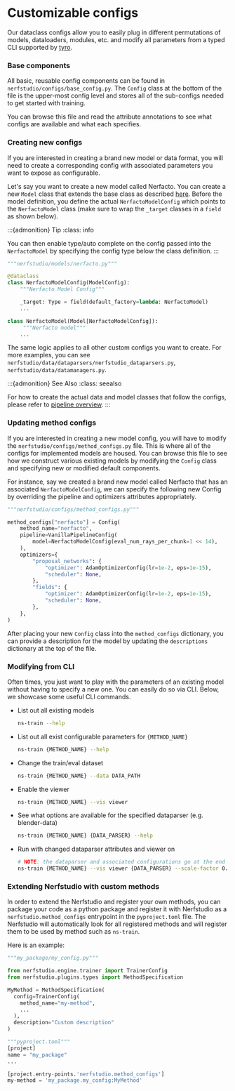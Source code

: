 # Customizable configs

Our dataclass configs allow you to easily plug in different permutations of models, dataloaders, modules, etc.
and modify all parameters from a typed CLI supported by [tyro](https://pypi.org/project/tyro/).

### Base components

All basic, reusable config components can be found in `nerfstudio/configs/base_config.py`. The `Config` class at the bottom of the file is the upper-most config level and stores all of the sub-configs needed to get started with training.

You can browse this file and read the attribute annotations to see what configs are available and what each specifies.

### Creating new configs

If you are interested in creating a brand new model or data format, you will need to create a corresponding config with associated parameters you want to expose as configurable.

Let's say you want to create a new model called Nerfacto. You can create a new `Model` class that extends the base class as described [here](pipelines/models.ipynb). Before the model definition, you define the actual `NerfactoModelConfig` which points to the `NerfactoModel` class (make sure to wrap the `_target` classes in a `field` as shown below).

:::{admonition} Tip
:class: info

You can then enable type/auto complete on the config passed into the `NerfactoModel` by specifying the config type below the class definition.
:::

```python
"""nerfstudio/models/nerfacto.py"""

@dataclass
class NerfactoModelConfig(ModelConfig):
    """Nerfacto Model Config"""

    _target: Type = field(default_factory=lambda: NerfactoModel)
    ...

class NerfactoModel(Model[NerfactoModelConfig]):
     """Nerfacto model"""
    ...
```

The same logic applies to all other custom configs you want to create. For more examples, you can see `nerfstudio/data/dataparsers/nerfstudio_dataparsers.py`, `nerfstudio/data/datamanagers.py`.

:::{admonition} See Also
:class: seealso

For how to create the actual data and model classes that follow the configs, please refer to [pipeline overview](pipelines/index.rst).
:::

### Updating method configs

If you are interested in creating a new model config, you will have to modify the `nerfstudio/configs/method_configs.py` file. This is where all of the configs for implemented models are housed. You can browse this file to see how we construct various existing models by modifying the `Config` class and specifying new or modified default components.

For instance, say we created a brand new model called Nerfacto that has an associated `NerfactoModelConfig`, we can specify the following new Config by overriding the pipeline and optimizers attributes appropriately.

```python
"""nerfstudio/configs/method_configs.py"""

method_configs["nerfacto"] = Config(
    method_name="nerfacto",
    pipeline=VanillaPipelineConfig(
        model=NerfactoModelConfig(eval_num_rays_per_chunk=1 << 14),
    ),
    optimizers={
        "proposal_networks": {
            "optimizer": AdamOptimizerConfig(lr=1e-2, eps=1e-15),
            "scheduler": None,
        },
        "fields": {
            "optimizer": AdamOptimizerConfig(lr=1e-2, eps=1e-15),
            "scheduler": None,
        },
    },
)
```

After placing your new `Config` class into the `method_configs` dictionary, you can provide a description for the model by updating the `descriptions` dictionary at the top of the file.

### Modifying from CLI

Often times, you just want to play with the parameters of an existing model without having to specify a new one. You can easily do so via CLI. Below, we showcase some useful CLI commands.

- List out all existing models

  ```bash
  ns-train --help
  ```

- List out all exist configurable parameters for `{METHOD_NAME}`

  ```bash
  ns-train {METHOD_NAME} --help
  ```

- Change the train/eval dataset

  ```bash
  ns-train {METHOD_NAME} --data DATA_PATH
  ```

- Enable the viewer

  ```bash
  ns-train {METHOD_NAME} --vis viewer
  ```

- See what options are available for the specified dataparser (e.g. blender-data)

  ```bash
  ns-train {METHOD_NAME} {DATA_PARSER} --help
  ```

- Run with changed dataparser attributes and viewer on
  ```bash
  # NOTE: the dataparser and associated configurations go at the end of the command
  ns-train {METHOD_NAME} --vis viewer {DATA_PARSER} --scale-factor 0.5
  ```
  
### Extending Nerfstudio with custom methods
In order to extend the Nerfstudio and register your own methods, you can package your code as a python package
and register it with Nerfstudio as a `nerfstudio.method_configs` entrypoint in the `pyproject.toml` file.
The Nerfstudio will automatically look for all registered methods and will register them to be used
by method such as `ns-train`.

Here is an example:
```python
"""my_package/my_config.py"""

from nerfstudio.engine.trainer import TrainerConfig
from nerfstudio.plugins.types import MethodSpecification

MyMethod = MethodSpecification(
  config=TrainerConfig(
    method_name="my-method",
    ...
  ),
  description="Custom description"
)

"""pyproject.toml"""
[project]
name = "my_package"
...

[project.entry-points.'nerfstudio.method_configs']
my-method = 'my_package.my_config:MyMethod'
```